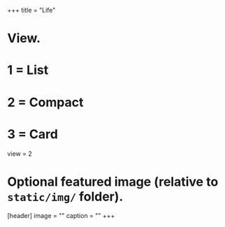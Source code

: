 +++
title = "Life"

# View.
#   1 = List
#   2 = Compact
#   3 = Card
view = 2

# Optional featured image (relative to `static/img/` folder).
[header]
image = ""
caption = ""
+++
